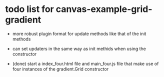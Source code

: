 # todo list for canvas-example-grid-gradient

* more robust plugin format for update methods like that of the init methods
* can set updaters in the same way as init methids when using the constructor


* (done) start a index_four.html file and main_four.js file that make use of four instances of the gradient.Grid constructor